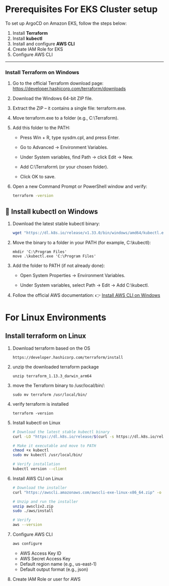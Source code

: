# Prerequisites For EKS Cluster setup

To set up ArgoCD on Amazon EKS, follow the steps below:

1. Install **Terraform**
2. Install **kubectl**
3. Install and configure **AWS CLI**
4. Create IAM Role for EKS
5. Configure AWS CLI

---

### Install Terraform on Windows

1. Go to the official Terraform download page:    
   https://developer.hashicorp.com/terraform/downloads

2. Download the Windows 64-bit ZIP file.

3. Extract the ZIP – it contains a single file: terraform.exe.

4. Move terraform.exe to a folder (e.g., C:\Terraform\).

5. Add this folder to the PATH:

   - Press Win + R, type sysdm.cpl, and press Enter.

   - Go to Advanced → Environment Variables.

   - Under System variables, find Path → click Edit → New.

   - Add C:\Terraform\ (or your chosen folder).

   - Click OK to save.
6. Open a new Command Prompt or PowerShell window and verify:
   ```sh
   terraform -version
   ```


## 🔹 Install kubectl on Windows
1. Download the latest stable kubectl binary:
   ```powershell
   wget "https://dl.k8s.io/release/v1.33.0/bin/windows/amd64/kubectl.exe"
   ```
2. Move the binary to a folder in your PATH (for example, C:\kubectl):
   ```
   mkdir 'C:\Program Files'
   move .\kubectl.exe 'C:\Program Files'

3. Add the folder to PATH (if not already done):

   - Open System Properties → Environment Variables.

   - Under System variables, select Path → Edit → Add C:\kubectl.

1. Follow the official AWS documentation:
   👉 [Install AWS CLI on Windows](https://docs.aws.amazon.com/cli/latest/userguide/getting-started-install.html)


# For Linux Environments

##  Install terraform on Linux

1. Download terraform based on the OS

   ```
   https://developer.hashicorp.com/terraform/install
   ```
2. unzip the downloaded terraform package

   ```
   unzip terraform_1.13.3_darwin_arm64
   ```
3. move the Terraform binary to /usr/local/bin/:

   ```
   sudo mv terraform /usr/local/bin/
   ```
4. verify terraform is installed
   ```
   terraform -version
   ```

2. Install kubectl on Linux
   ```bash
   # Download the latest stable kubectl binary
   curl -LO "https://dl.k8s.io/release/$(curl -s https://dl.k8s.io/release/stable.txt)/bin/linux/amd64/kubectl"

   # Make it executable and move to PATH
   chmod +x kubectl
   sudo mv kubectl /usr/local/bin/

   # Verify installation
   kubectl version --client
   ```
3. Install AWS CLI on Linux
   ```bash
   # Download the installer
   curl "https://awscli.amazonaws.com/awscli-exe-linux-x86_64.zip" -o "awscliv2.zip"

   # Unzip and run the installer
   unzip awscliv2.zip
   sudo ./aws/install

   # Verify
   aws --version
   ```
4. Configure AWS CLI
   ```bash
   aws configure
   ```
   - AWS Access Key ID
   - AWS Secret Access Key
   - Default region name (e.g., us-east-1)
   - Default output format (e.g., json)

5. Create IAM Role or user for AWS
